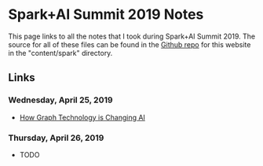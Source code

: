 <!-- title: Spark Summit Notes -->
# Spark+AI Summit 2019 Notes
This page links to all the notes that I took during Spark+AI Summit 2019. The source for all of these files can be found in the [Github repo](https://github.com/tuchandra/tuchandra.github.io) for this website in the "content/spark" directory.

## Links
### Wednesday, April 25, 2019
* [How Graph Technology is Changing AI](graph_technology.md)

### Thursday, April 26, 2019
* TODO

